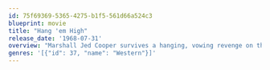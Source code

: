 ```yaml
---
id: 75f69369-5365-4275-b1f5-561d66a524c3
blueprint: movie
title: "Hang 'em High"
release_date: '1968-07-31'
overview: "Marshall Jed Cooper survives a hanging, vowing revenge on the lynch mob that left him dangling. To carry out his oath for vengeance, he returns to his former job as a lawman. Before long, he's caught up with the nine men on his hit list and starts dispensing his own brand of Wild West justice."
genres: '[{"id": 37, "name": "Western"}]'
---
```

